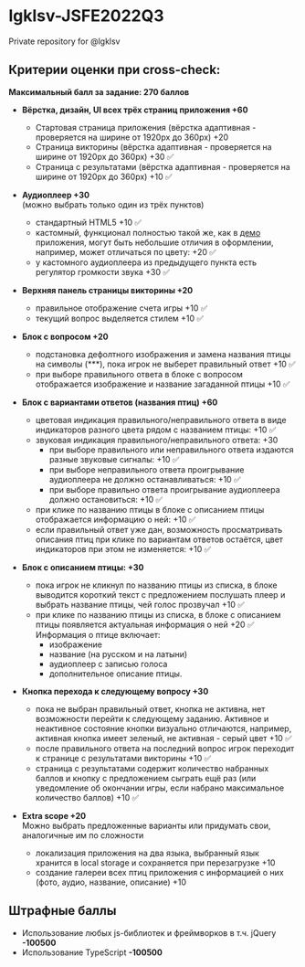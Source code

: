# lgklsv-JSFE2022Q3
Private repository for @lgklsv

## Критерии оценки при cross-check:
**Максимальный балл за задание: 270 баллов**  

- **Вёрстка, дизайн, UI всех трёх страниц приложения +60**
  - Стартовая страница приложения (вёрстка адаптивная - проверяется на ширине от 1920рх до 360рх) +20
  - Страница викторины (вёрстка адаптивная - проверяется на ширине от 1920рх до 360рх) +30 ✅
  - Страница с результатами (вёрстка адаптивная - проверяется на ширине от 1920рх до 360рх) +10 ✅
  
- **Аудиоплеер +30**  
  (можно выбрать только один из трёх пунктов)
  - стандартный HTML5 +10 ✅
  - кастомный, функционал полностью такой же, как в [демо](https://birds-quiz.netlify.com/) приложения, могут быть небольшие отличия в оформлении, например, может отличаться по цвету: +20 ✅
  - у кастомного аудиоплеера из предыдущего пункта есть регулятор громкости звука +30 ✅   

- **Верхняя панель страницы викторины +20**
  - правильное отображение счета игры +10 ✅
  - текущий вопрос выделяется стилем +10 ✅
  
- **Блок с вопросом +20**
  - подстановка дефолтного изображения и замена названия птицы на символы (\*\*\*), пока игрок не выберет правильный ответ +10 ✅
  - при выборе правильного ответа в блоке с вопросом отображается изображение и название загаданной птицы +10 ✅

- **Блок с вариантами ответов (названия птиц) +60**
  - цветовая индикация правильного/неправильного ответа в виде индикаторов разного цвета рядом с названием птицы: +10 ✅
  - звуковая индикация правильного/неправильного ответа: +30  
    - при выборе правильного или неправильного ответа издаются разные звуковые сигналы: +10 ✅
    - при выборе неправильного ответа проигрывание аудиоплеера не должно останавливаться: +10 ✅
    - при выборе правильно ответа проигрывание аудиоплеера должно остановиться: +10 ✅
  - при клике по названию птицы в блоке с описанием птицы отображается информацию о ней: +10 ✅  
  - если правильный ответ уже дан, возможность просматривать описания птиц при клике по вариантам ответов остаётся, цвет индикаторов при этом не изменяется: +10 ✅

- **Блок с описанием птицы: +30**
  - пока игрок не кликнул по названию птицы из списка, в блоке выводится короткий текст с предложением послушать плеер и выбрать название птицы, чей голос прозвучал +10 ✅
  - при клике по названию птицы из списка, в блоке с описанием птицы появляется актуальная информация о ней +20  ✅
  Информация о птице включает:
    - изображение 
    - название (на русском и на латыни)
    - аудиоплеер с записью голоса
    - дополнительное описание птицы.
    
- **Кнопка перехода к следующему вопросу +30**
  - пока не выбран правильный ответ, кнопка не активна, нет возможности перейти к следующему заданию. Активное и неактивное состояние кнопки визуально отличаются, например, активная кнопка имеет зеленый, не активная - серый цвет +10 ✅
  - после правильного ответа на последний вопрос игрок переходит к странице с результатами викторины +10 ✅ 
  - страница с результатами содержит количество набранных баллов и кнопку с предложением сыграть ещё раз (или уведомление об окончании игры, если набрано максимальное количество баллов) +10 ✅
  
- **Extra scope +20**  
  Можно выбрать предложенные варианты или придумать свои, аналогичные им по сложности  
  - локализация приложения на два языка, выбранный язык хранится в local storage и сохраняется при перезагрузке +10
  - создание галереи всех птиц приложения c информацией о них (фото, аудио, название, описание) +10

## Штрафные баллы
- Использование любыx js-библиотек и фреймворков в т.ч. jQuery **-100500**
- Использование TypeScript **-100500**  
